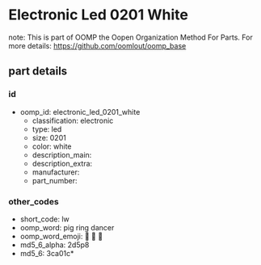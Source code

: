 # Electronic Led 0201 White  

note: This is part of OOMP the Oopen Organization Method For Parts. For more details: https://github.com/oomlout/oomp_base

##  part details





### id
* oomp_id: electronic_led_0201_white
  * classification: electronic
  * type: led
  * size: 0201
  * color: white
  * description_main: 
  * description_extra: 
  * manufacturer: 
  * part_number: 

### other_codes
* short_code: lw
* oomp_word: pig ring dancer
* oomp_word_emoji: :pig: :ring: :dancer:
* md5_6_alpha: 2d5p8
* md5_6: 3ca01c* 